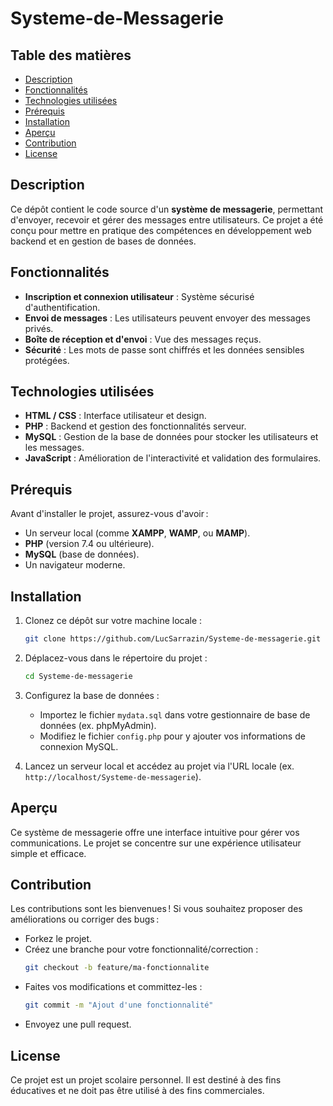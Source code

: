 # Systeme-de-Messagerie

## Table des matières

* [Description](#description)
* [Fonctionnalités](#fonctionnalités)
* [Technologies utilisées](#technologiesutilisées)
* [Prérequis](#prérequis)
* [Installation](#installation)
* [Aperçu](#aperçu)
* [Contribution](#contribution)
* [License](#license)


## Description

Ce dépôt contient le code source d'un **système de messagerie**, permettant d'envoyer, recevoir et gérer des messages entre utilisateurs. Ce projet a été conçu pour mettre en pratique des compétences en développement web backend et en gestion de bases de données.

## Fonctionnalités

- **Inscription et connexion utilisateur** : Système sécurisé d'authentification.
- **Envoi de messages** : Les utilisateurs peuvent envoyer des messages privés.
- **Boîte de réception et d'envoi** : Vue des messages reçus.
- **Sécurité** : Les mots de passe sont chiffrés et les données sensibles protégées.

## Technologies utilisées

- **HTML / CSS** : Interface utilisateur et design.
- **PHP** : Backend et gestion des fonctionnalités serveur.
- **MySQL** : Gestion de la base de données pour stocker les utilisateurs et les messages.
- **JavaScript** : Amélioration de l'interactivité et validation des formulaires.

## Prérequis

Avant d'installer le projet, assurez-vous d'avoir :
- Un serveur local (comme **XAMPP**, **WAMP**, ou **MAMP**).
- **PHP** (version 7.4 ou ultérieure).
- **MySQL** (base de données).
- Un navigateur moderne.

## Installation

1. Clonez ce dépôt sur votre machine locale :
   ```bash
   git clone https://github.com/LucSarrazin/Systeme-de-messagerie.git
   ```

2. Déplacez-vous dans le répertoire du projet :
   ```bash
   cd Systeme-de-messagerie
   ```

3. Configurez la base de données :
   - Importez le fichier `mydata.sql` dans votre gestionnaire de base de données (ex. phpMyAdmin).
   - Modifiez le fichier `config.php` pour y ajouter vos informations de connexion MySQL.

4. Lancez un serveur local et accédez au projet via l'URL locale (ex. `http://localhost/Systeme-de-messagerie`).

## Aperçu

Ce système de messagerie offre une interface intuitive pour gérer vos communications. Le projet se concentre sur une expérience utilisateur simple et efficace.

## Contribution

Les contributions sont les bienvenues ! Si vous souhaitez proposer des améliorations ou corriger des bugs :
- Forkez le projet.
- Créez une branche pour votre fonctionnalité/correction :
   ```bash
   git checkout -b feature/ma-fonctionnalite
   ```
- Faites vos modifications et committez-les :
   ```bash
   git commit -m "Ajout d'une fonctionnalité"
   ```
- Envoyez une pull request.

## License

Ce projet est un projet scolaire personnel. Il est destiné à des fins éducatives et ne doit pas être utilisé à des fins commerciales.

